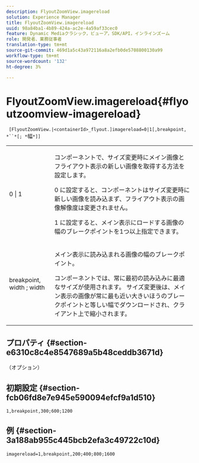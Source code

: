 ```yaml
---
description: FlyoutZoomView.imagereload
solution: Experience Manager
title: FlyoutZoomView.imagereload
uuid: 98a84ba1-4b89-424a-ac2e-4a59af33cec0
feature: Dynamic Mediaクラシック，ビューア，SDK/API，インラインズーム
role: 開発者、業務従事者
translation-type: tm+mt
source-git-commit: 469d1a5c43a972116a8a2efb0de5708800130a99
workflow-type: tm+mt
source-wordcount: '132'
ht-degree: 3%

---
```



# FlyoutZoomView.imagereload{#flyoutzoomview-imagereload}

` [FlyoutZoomView.|<containerId>_flyout.]imagereload=0|1[,breakpoint, *``*[; *`幅`*]]`

<table id="table_7DA232CB62134078B788B9AB1452F363"> 
 <tbody> 
  <tr> 
   <td colname="col1"> <p> <span class="codeph"> 0 | 1 </span> </p> </td> 
   <td colname="col2"> <p> コンポーネントで、サイズ変更時にメイン画像とフライアウト表示の新しい画像を取得する方法を設定します。 </p> <p><span class="codeph"> 0 </span>に設定すると、コンポーネントはサイズ変更時に新しい画像を読み込まず、フライアウト表示の画像解像度は変更されません。 </p> <p><span class="codeph"> 1 </span>に設定すると、メイン表示にロードする画像の幅のブレークポイントを1つ以上指定できます。 </p> </td> 
  </tr> 
  <tr> 
   <td colname="col1"> <p> <span class="codeph"> breakpoint,  <span class="varname"> width  </span>; <span class="varname"> width  </span> </span> </p> </td> 
   <td colname="col2"> <p>メイン表示に読み込まれる画像の幅のブレークポイント。 </p> <p>コンポーネントでは、常に最初の読み込みに最適なサイズが使用されます。 サイズ変更後は、メイン表示の画像が常に最も近い大きいほうのブレークポイントと等しい幅でダウンロードされ、クライアント上で縮小されます。 </p> </td> 
  </tr> 
 </tbody> 
</table>

## プロパティ {#section-e6310c8c4e8547689a5b48ceddb3671d}

（オプション）

## 初期設定 {#section-fcb06fd8e7e945e590094efcf9a1d510}

`1,breakpoint,300;600;1200`

## 例 {#section-3a188ab955c445bcb2efa3c49722c10d}

`imagereload=1,breakpoint,200;400;800;1600`
